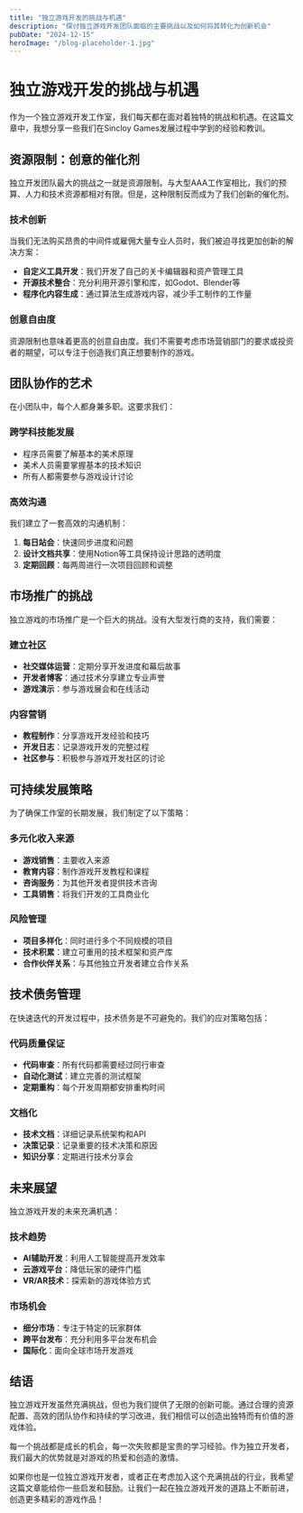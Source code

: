 ```yaml
---
title: "独立游戏开发的挑战与机遇"
description: "探讨独立游戏开发团队面临的主要挑战以及如何将其转化为创新机会"
pubDate: "2024-12-15"
heroImage: "/blog-placeholder-1.jpg"
---
```


# 独立游戏开发的挑战与机遇

作为一个独立游戏开发工作室，我们每天都在面对着独特的挑战和机遇。在这篇文章中，我想分享一些我们在Sincloy Games发展过程中学到的经验和教训。

## 资源限制：创意的催化剂

独立开发团队最大的挑战之一就是资源限制。与大型AAA工作室相比，我们的预算、人力和技术资源都相对有限。但是，这种限制反而成为了我们创新的催化剂。

### 技术创新

当我们无法购买昂贵的中间件或雇佣大量专业人员时，我们被迫寻找更加创新的解决方案：

- **自定义工具开发**：我们开发了自己的关卡编辑器和资产管理工具
- **开源技术整合**：充分利用开源引擎和库，如Godot、Blender等
- **程序化内容生成**：通过算法生成游戏内容，减少手工制作的工作量

### 创意自由度

资源限制也意味着更高的创意自由度。我们不需要考虑市场营销部门的要求或投资者的期望，可以专注于创造我们真正想要制作的游戏。

## 团队协作的艺术

在小团队中，每个人都身兼多职。这要求我们：

### 跨学科技能发展

- 程序员需要了解基本的美术原理
- 美术人员需要掌握基本的技术知识
- 所有人都需要参与游戏设计讨论

### 高效沟通

我们建立了一套高效的沟通机制：

1. **每日站会**：快速同步进度和问题
2. **设计文档共享**：使用Notion等工具保持设计思路的透明度
3. **定期回顾**：每两周进行一次项目回顾和调整

## 市场推广的挑战

独立游戏的市场推广是一个巨大的挑战。没有大型发行商的支持，我们需要：

### 建立社区

- **社交媒体运营**：定期分享开发进度和幕后故事
- **开发者博客**：通过技术分享建立专业声誉
- **游戏演示**：参与游戏展会和在线活动

### 内容营销

- **教程制作**：分享游戏开发经验和技巧
- **开发日志**：记录游戏开发的完整过程
- **社区参与**：积极参与游戏开发社区的讨论

## 可持续发展策略

为了确保工作室的长期发展，我们制定了以下策略：

### 多元化收入来源

- **游戏销售**：主要收入来源
- **教育内容**：制作游戏开发教程和课程
- **咨询服务**：为其他开发者提供技术咨询
- **工具销售**：将我们开发的工具商业化

### 风险管理

- **项目多样化**：同时进行多个不同规模的项目
- **技术积累**：建立可重用的技术框架和资产库
- **合作伙伴关系**：与其他独立开发者建立合作关系

## 技术债务管理

在快速迭代的开发过程中，技术债务是不可避免的。我们的应对策略包括：

### 代码质量保证

- **代码审查**：所有代码都需要经过同行审查
- **自动化测试**：建立完善的测试框架
- **定期重构**：每个开发周期都安排重构时间

### 文档化

- **技术文档**：详细记录系统架构和API
- **决策记录**：记录重要的技术决策和原因
- **知识分享**：定期进行技术分享会

## 未来展望

独立游戏开发的未来充满机遇：

### 技术趋势

- **AI辅助开发**：利用人工智能提高开发效率
- **云游戏平台**：降低玩家的硬件门槛
- **VR/AR技术**：探索新的游戏体验方式

### 市场机会

- **细分市场**：专注于特定的玩家群体
- **跨平台发布**：充分利用多平台发布机会
- **国际化**：面向全球市场开发游戏

## 结语

独立游戏开发虽然充满挑战，但也为我们提供了无限的创新可能。通过合理的资源配置、高效的团队协作和持续的学习改进，我们相信可以创造出独特而有价值的游戏体验。

每一个挑战都是成长的机会，每一次失败都是宝贵的学习经验。作为独立开发者，我们最大的优势就是对游戏的热爱和创造的激情。

如果你也是一位独立游戏开发者，或者正在考虑加入这个充满挑战的行业，我希望这篇文章能给你一些启发和鼓励。让我们一起在独立游戏开发的道路上不断前进，创造更多精彩的游戏作品！